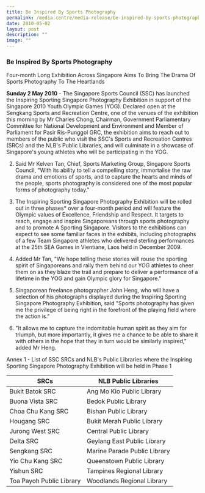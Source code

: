 ```yaml
---
title: Be Inspired By Sports Photography
permalink: /media-centre/media-release/be-inspired-by-sports-photography/
date: 2010-05-02
layout: post
description: ""
image: ""
---
```

### **Be Inspired By Sports Photography**

Four-month Long Exhibition Across Singapore Aims To Bring The Drama Of Sports Photography To The Heartlands

**Sunday 2 May 2010** - The Singapore Sports Council (SSC) has launched the Inspiring Sporting Singapore Photography Exhibition in support of the Singapore 2010 Youth Olympic Games (YOG). Declared open at the Sengkang Sports and Recreation Centre, one of the venues of the exhibition this morning by Mr Charles Chong, Chairman, Government Parliamentary Committee for National Development and Environment and Member of Parliament for Pasir Ris-Punggol GRC, the exhibition aims to reach out to members of the public who visit the SSC's Sports and Recreation Centres (SRCs) and the NLB's Public Libraries, and will culminate in a showcase of Singapore's young athletes who will be participating in the YOG.

2. Said Mr Kelven Tan, Chief, Sports Marketing Group, Singapore Sports Council, "With its ability to tell a compelling story, immortalise the raw drama and emotions of sports, and to capture the hearts and minds of the people, sports photography is considered one of the most popular forms of photography today."

3. The Inspiring Sporting Singapore Photography Exhibition will be rolled out in three phases* over a four-month period and will feature the Olympic values of Excellence, Friendship and Respect. It targets to reach, engage and inspire Singaporeans through sports photography and to promote A Sporting Singapore. Visitors to the exhibitions can expect to see some familiar faces in the exhibits, including photographs of a few Team Singapore athletes who delivered sterling performances at the 25th SEA Games in Vientiane, Laos held in December 2009.

4. Added Mr Tan, "We hope telling these stories will rouse the sporting spirit of Singaporeans and rally them behind our YOG athletes to cheer them on as they blaze the trail and prepare to deliver a performance of a lifetime in the YOG and gain Olympic glory for Singapore."

5. Singaporean freelance photographer John Heng, who will have a selection of his photographs displayed during the Inspiring Sporting Singapore Photography Exhibition, said "Sports photography has given me the privilege of being right in the forefront of the playing field where the action is."

6. "It allows me to capture the indomitable human spirit as they aim for triumph, but more importantly, it gives me a chance to be able to share it with others in the hope that they in turn would be similarly inspired," added Mr Heng.

Annex 1 - List of SSC SRCs and NLB's Public Libraries where the Inspiring Sporting Singapore Photography Exhibition will be held in Phase 1
<br>

|SRCs | NLB Public Libraries
|--|--|
| Bukit Batok SRC | Ang Mo Kio Public Library
| Buona Vista SRC | Bedok Public Library
| Choa Chu Kang SRC | Bishan Public Library
| Hougang SRC | Bukit Merah Public Library
| Jurong West SRC | Central Public Library
| Delta SRC | Geylang East Public Library
| Sengkang SRC | Marine Parade Public Library
| Yio Chu Kang SRC | Queenstown Public Library
| Yishun SRC | Tampines Regional Library
| Toa Payoh Public Library | Woodlands Regional Library
<br>